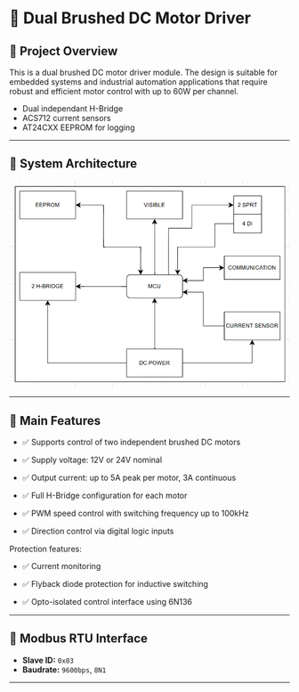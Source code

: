 # 🔋 Dual Brushed DC Motor Driver

## 📌 Project Overview
This is a dual brushed DC motor driver module. The design is suitable for embedded systems and industrial automation applications that require robust and efficient motor control with up to 60W per channel.
- Dual independant H-Bridge 
- ACS712 current sensors
- AT24CXX EEPROM for logging

---

## 📐 System Architecture

![System Architecture](./Docs/SDK.png)

---
## 🧰 Main Features

- ✅ Supports control of two independent brushed DC motors

- ✅ Supply voltage: 12V or 24V nominal

- ✅ Output current: up to 5A peak per motor, 3A continuous

- ✅ Full H-Bridge configuration for each motor

- ✅ PWM speed control with switching frequency up to 100kHz

- ✅ Direction control via digital logic inputs


Protection features:

- ✅ Current monitoring

- ✅ Flyback diode protection for inductive switching

- ✅ Opto-isolated control interface using 6N136
---
## 🔌 Modbus RTU Interface

- **Slave ID:** `0x03`
- **Baudrate:** `9600bps`, `8N1`


---

